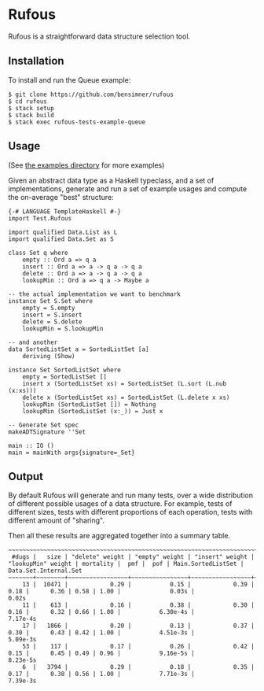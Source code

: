 Rufous
======

Rufous is a straightforward data structure selection tool.

Installation
------------

To install and run the Queue example:

    $ git clone https://github.com/bensimner/rufous
    $ cd rufous
    $ stack setup
    $ stack build
    $ stack exec rufous-tests-example-queue

Usage
-----

(See [the examples directory](./examples/) for more examples)

Given an abstract data type as a Haskell typeclass, and a set of implementations, generate and run a set of example usages and compute the on-average "best" structure:

    {-# LANGUAGE TemplateHaskell #-}
    import Test.Rufous

    import qualified Data.List as L
    import qualified Data.Set as S

    class Set q where
        empty :: Ord a => q a
        insert :: Ord a => a -> q a -> q a
        delete :: Ord a => a -> q a -> q a
        lookupMin :: Ord a => q a -> Maybe a

    -- the actual implementation we want to benchmark
    instance Set S.Set where
        empty = S.empty
        insert = S.insert
        delete = S.delete
        lookupMin = S.lookupMin

    -- and another
    data SortedListSet a = SortedListSet [a]
        deriving (Show)

    instance Set SortedListSet where
        empty = SortedListSet []
        insert x (SortedListSet xs) = SortedListSet (L.sort (L.nub (x:xs)))
        delete x (SortedListSet xs) = SortedListSet (L.delete x xs)
        lookupMin (SortedListSet []) = Nothing
        lookupMin (SortedListSet (x:_)) = Just x

    -- Generate Set spec
    makeADTSignature ''Set

    main :: IO ()
    main = mainWith args{signature=_Set}

Output
------

By default Rufous will generate and run many tests, over a wide distribution of different possible usages of a data structure.
For example, tests of different sizes, tests with different proportions of each operation, tests with different amount of "sharing".

Then all these results are aggregated together into a summary table.

    ~~~~~~~~~~~~~~~~~~~~~~~~~~~~~~~~~~~~~~~~~~~~~~~~~~~~~~~~~~~~~~~~~~~~~~~~~~~~~~~~~~~~~~~~~~~~~~~~~~~~~~~~~~~~~~~~~~~~~~~~~~~~~~~~~~~~~~~~~~~~~~~~~~~~~~~~~~~~~~~~~
     #dugs |   size | "delete" weight | "empty" weight | "insert" weight | "lookupMin" weight | mortality |  pmf |  pof | Main.SortedListSet | Data.Set.Internal.Set
    ~~~~~~~+~~~~~~~~+~~~~~~~~~~~~~~~~~+~~~~~~~~~~~~~~~~+~~~~~~~~~~~~~~~~~+~~~~~~~~~~~~~~~~~~~~+~~~~~~~~~~~+~~~~~~+~~~~~~+~~~~~~~~~~~~~~~~~~~~+~~~~~~~~~~~~~~~~~~~~~~~
        13 |  10471 |            0.29 |           0.15 |            0.39 |               0.18 |      0.36 | 0.58 | 1.00 |              0.03s |                 0.02s
        11 |    613 |            0.16 |           0.38 |            0.30 |               0.16 |      0.32 | 0.66 | 1.00 |           6.30e-4s |              7.17e-4s
        17 |   1866 |            0.20 |           0.13 |            0.37 |               0.30 |      0.43 | 0.42 | 1.00 |           4.51e-3s |              5.09e-3s
        53 |    117 |            0.17 |           0.26 |            0.42 |               0.15 |      0.45 | 0.49 | 0.96 |           9.16e-5s |              8.23e-5s
        6  |   3794 |            0.29 |           0.18 |            0.35 |               0.17 |      0.38 | 0.56 | 1.00 |           7.71e-3s |              7.39e-3s
